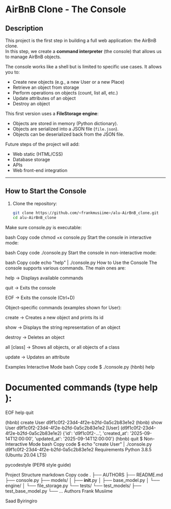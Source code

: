 # AirBnB Clone - The Console

## Description
This project is the first step in building a full web application: the AirBnB clone.  
In this step, we create a **command interpreter** (the console) that allows us to manage AirBnB objects.

The console works like a shell but is limited to specific use cases. It allows you to:
- Create new objects (e.g., a new User or a new Place)
- Retrieve an object from storage
- Perform operations on objects (count, list all, etc.)
- Update attributes of an object
- Destroy an object

This first version uses a **FileStorage engine**:
- Objects are stored in memory (Python dictionary).
- Objects are serialized into a JSON file (`file.json`).
- Objects can be deserialized back from the JSON file.

Future steps of the project will add:
- Web static (HTML/CSS)
- Database storage
- APIs
- Web front-end integration

---

## How to Start the Console
1. Clone the repository:
   ```bash
   git clone https://github.com/<frankmusiime>/alu-AirBnB_clone.git
   cd alu-AirBnB_clone
Make sure console.py is executable:

bash
Copy code
chmod +x console.py
Start the console in interactive mode:

bash
Copy code
./console.py
Start the console in non-interactive mode:

bash
Copy code
echo "help" | ./console.py
How to Use the Console
The console supports various commands. The main ones are:

help → Displays available commands

quit → Exits the console

EOF → Exits the console (Ctrl+D)

Object-specific commands (examples shown for User):

create <class> → Creates a new object and prints its id

show <class> <id> → Displays the string representation of an object

destroy <class> <id> → Deletes an object

all [class] → Shows all objects, or all objects of a class

update <class> <id> <attribute> <value> → Updates an attribute

Examples
Interactive Mode
bash
Copy code
$ ./console.py
(hbnb) help

Documented commands (type help <topic>):
========================================
EOF  help  quit

(hbnb) create User
d9f1c0f2-23d4-4f2e-b2fd-0a5c2b83e1e2
(hbnb) show User d9f1c0f2-23d4-4f2e-b2fd-0a5c2b83e1e2
[User] (d9f1c0f2-23d4-4f2e-b2fd-0a5c2b83e1e2) {'id': 'd9f1c0f2-...', 'created_at': '2025-09-14T12:00:00', 'updated_at': '2025-09-14T12:00:00'}
(hbnb) quit
$
Non-Interactive Mode
bash
Copy code
$ echo "create User" | ./console.py
d9f1c0f2-23d4-4f2e-b2fd-0a5c2b83e1e2
Requirements
Python 3.8.5 (Ubuntu 20.04 LTS)

pycodestyle (PEP8 style guide)

Project Structure
markdown
Copy code
.
├── AUTHORS
├── README.md
├── console.py
├── models/
│   ├── __init__.py
│   ├── base_model.py
│   └── engine/
│       └── file_storage.py
└── tests/
    └── test_models/
        ├── test_base_model.py
        └── ...
Authors
Frank Musiime

Saad Byiringiro
